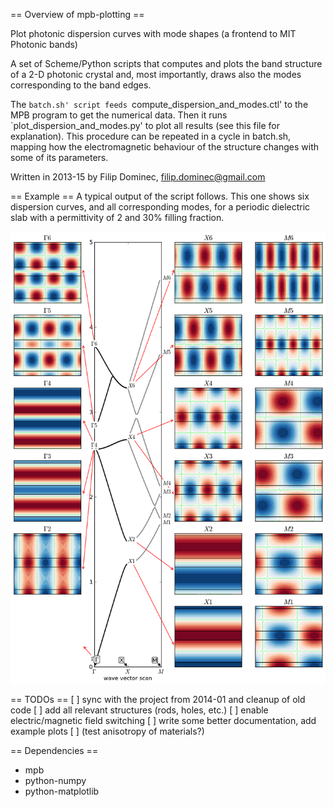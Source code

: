 == Overview of mpb-plotting ==

Plot photonic dispersion curves with mode shapes (a frontend to MIT Photonic bands)

A set of Scheme/Python scripts that computes and plots the band structure of a 2-D photonic crystal and,
most importantly, draws also the modes corresponding to the band edges.

The `batch.sh' script feeds `compute_dispersion_and_modes.ctl' to the MPB program to get the numerical data. 
Then it runs `plot_dispersion_and_modes.py' to plot all results (see this file for explanation). This procedure 
can be repeated in a cycle in batch.sh, mapping how the electromagnetic behaviour of the structure changes with 
some of its parameters.

Written in 2013-15 by Filip Dominec, filip.dominec@gmail.com

== Example ==
A typical output of the script follows. This one shows six dispersion curves, and all corresponding modes, for a periodic dielectric slab with a permittivity of 2 and 30% filling fraction.

![1-D dielectric slab dispersion curves and corresponding modes](./example_1D_dielectric_slabs/EBars_eps100_R=10000_eps=2.png)

== TODOs ==
[ ] sync with the project from 2014-01 and cleanup of old code
[ ] add all relevant structures (rods, holes, etc.)
[ ] enable electric/magnetic field switching
[ ] write some better documentation, add example plots
[ ] (test anisotropy of materials?)

== Dependencies ==
* mpb
* python-numpy
* python-matplotlib

